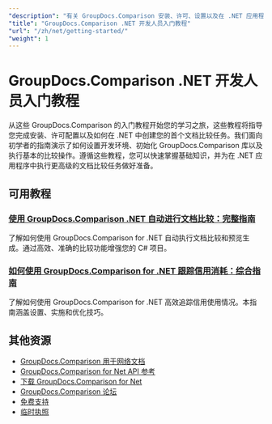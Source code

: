```yaml
---
"description": "有关 GroupDocs.Comparison 安装、许可、设置以及在 .NET 应用程序中创建您的第一个文档比较的分步教程。"
"title": "GroupDocs.Comparison .NET 开发人员入门教程"
"url": "/zh/net/getting-started/"
"weight": 1
---
```


# GroupDocs.Comparison .NET 开发人员入门教程

从这些 GroupDocs.Comparison 的入门教程开始您的学习之旅，这些教程将指导您完成安装、许可配置以及如何在 .NET 中创建您的首个文档比较任务。我们面向初学者的指南演示了如何设置开发环境、初始化 GroupDocs.Comparison 库以及执行基本的比较操作。遵循这些教程，您可以快速掌握基础知识，并为在 .NET 应用程序中执行更高级的文档比较任务做好准备。

## 可用教程

### [使用 GroupDocs.Comparison .NET 自动进行文档比较：完整指南](./automate-document-comparison-groupdocs-net/)
了解如何使用 GroupDocs.Comparison for .NET 自动执行文档比较和预览生成。通过高效、准确的比较功能增强您的 C# 项目。

### [如何使用 GroupDocs.Comparison for .NET 跟踪信用消耗：综合指南](./track-credit-consumption-groupdocs-comparison-dotnet/)
了解如何使用 GroupDocs.Comparison for .NET 高效追踪信用使用情况。本指南涵盖设置、实施和优化技巧。

## 其他资源

- [GroupDocs.Comparison 用于网络文档](https://docs.groupdocs.com/comparison/net/)
- [GroupDocs.Comparison for Net API 参考](https://reference.groupdocs.com/comparison/net/)
- [下载 GroupDocs.Comparison for Net](https://releases.groupdocs.com/comparison/net/)
- [GroupDocs.Comparison 论坛](https://forum.groupdocs.com/c/comparison)
- [免费支持](https://forum.groupdocs.com/)
- [临时执照](https://purchase.groupdocs.com/temporary-license/)